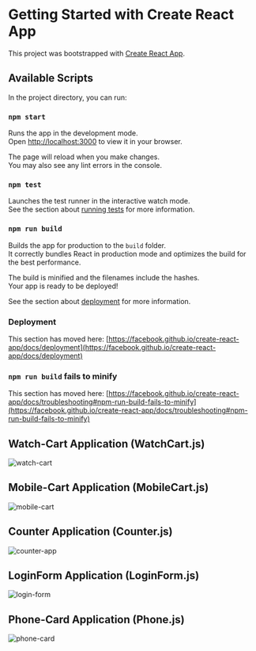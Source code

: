 # Getting Started with Create React App

This project was bootstrapped with [Create React App](https://github.com/facebook/create-react-app).

## Available Scripts

In the project directory, you can run:

### `npm start`

Runs the app in the development mode.\
Open [http://localhost:3000](http://localhost:3000) to view it in your browser.

The page will reload when you make changes.\
You may also see any lint errors in the console.

### `npm test`

Launches the test runner in the interactive watch mode.\
See the section about [running tests](https://facebook.github.io/create-react-app/docs/running-tests) for more information.

### `npm run build`

Builds the app for production to the `build` folder.\
It correctly bundles React in production mode and optimizes the build for the best performance.

The build is minified and the filenames include the hashes.\
Your app is ready to be deployed!

See the section about [deployment](https://facebook.github.io/create-react-app/docs/deployment) for more information.

### Deployment

This section has moved here: [https://facebook.github.io/create-react-app/docs/deployment](https://facebook.github.io/create-react-app/docs/deployment)

### `npm run build` fails to minify

This section has moved here: [https://facebook.github.io/create-react-app/docs/troubleshooting#npm-run-build-fails-to-minify](https://facebook.github.io/create-react-app/docs/troubleshooting#npm-run-build-fails-to-minify)

## Watch-Cart Application (WatchCart.js)
![watch-cart](https://user-images.githubusercontent.com/76586777/216511110-adb8227f-bcff-467a-bd83-32e7a6f1117b.JPG)

## Mobile-Cart Application (MobileCart.js)
![mobile-cart](https://user-images.githubusercontent.com/76586777/216511470-c82884ff-6c19-4a7a-86e8-ffd978584f67.JPG)

## Counter Application (Counter.js)
![counter-app](https://user-images.githubusercontent.com/76586777/216511409-0940a520-b70d-43f0-941f-3a793386a3c5.JPG)

## LoginForm Application (LoginForm.js)
![login-form](https://user-images.githubusercontent.com/76586777/216511379-3483b27b-d228-4094-9c9f-805b0be9685a.JPG)

## Phone-Card Application (Phone.js)
![phone-card](https://user-images.githubusercontent.com/76586777/216511399-9173e9db-df74-4dc3-aac7-22aadb3bceb2.JPG)



